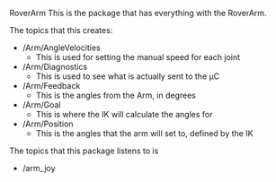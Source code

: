RoverArm
This is the package that has everything with the RoverArm. 

The topics that this creates:
* /Arm/AngleVelocities
  * This is used for setting the manual speed for each joint
* /Arm/Diagnostics
  * This is used to see what is actually sent to the μC
* /Arm/Feedback
  * This is the angles from the Arm, in degrees
* /Arm/Goal
  * This is where the IK will calculate the angles for
* /Arm/Position
  * This is the angles that the arm will set to, defined by the IK

The topics that this package listens to is
* /arm_joy
